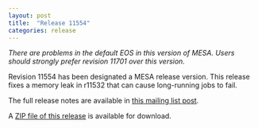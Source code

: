 ```yaml
---
layout: post
title:  "Release 11554"
categories: release
---
```


*There are problems in the default EOS in this version of MESA.  Users should strongly prefer revision 11701 over this version.*

Revision 11554 has been designated a MESA release version.  This release fixes a memory leak in r11532 that can cause long-running jobs to fail.

The full release notes are available in [this mailing list post][notes].

[notes]: https://lists.mesastar.org/pipermail/mesa-users/2019-March/009905.html

A [ZIP file of this release][zip] is available for download.

[zip]:http://sourceforge.net/projects/mesa/files/releases/mesa-r11554.zip/download
